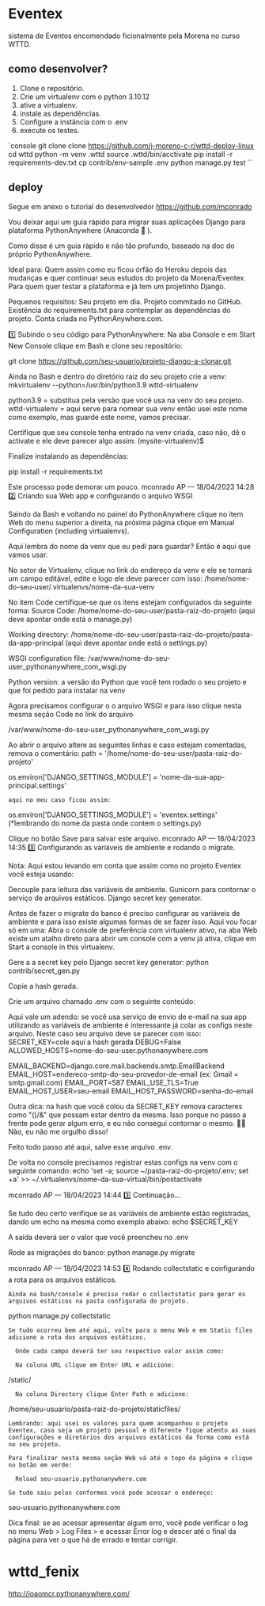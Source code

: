 # Eventex

sistema de Eventos encomendado ficionalmente pela Morena 
no curso WTTD.

## como desenvolver?

1. Clone o repositório.
2. Crie um virtualenv com o python 3.10.12
3. ative a virtualenv.
4. instale as dependências.
5.  Configure a instância com o .env
6. execute os testes.

`console
git clone clone https://github.com/j-moreno-c-r/wttd-deploy-linux
cd wttd
python -m venv .wttd
source .wttd/bin/acctivate
pip install -r requirements-dev.txt
cp contrib/env-sample .env
python manage.py test 
``

## deploy 
Segue em anexo o tutorial do desenvolvedor https://github.com/mconrado

Vou deixar aqui um guia rápido para migrar suas aplicações Django para plataforma PythonAnywhere (Anaconda 🐍 ).

Como disse é um guia rápido e não tão profundo, baseado na doc do próprio PythonAnywhere.

Ideal para:
Quem assim como eu ficou órfão do Heroku depois das mudanças e quer continuar seus estudos do projeto da Morena/Eventex.
Para quem quer testar a plataforma e já tem um projetinho Django.

Pequenos requisitos:
Seu projeto em dia.
Projeto commitado no GitHub.
Existência do requirements.txt para contemplar as dependências do projeto.
Conta criada no PythonAnywhere.com.

1️⃣  Subindo o seu código para PythonAnywhere:
 Na aba Console e em Start New Console clique em Bash e clone seu repositório:
  
git clone https://github.com/seu-usuario/projeto-django-a-clonar.git
 

  Ainda no Bash e dentro do diretório raiz do seu projeto crie a venv:
mkvirtualenv --python=/usr/bin/python3.9 wttd-virtualenv
 
 
python3.9 = substitua pela versão que você usa na venv do seu projeto.
wttd-virtualenv = aqui serve para nomear sua venv então usei este nome como exemplo, mas guarde este nome, vamos precisar.


  Certifique que seu console tenha entrado na venv criada, caso não, dê o activate e ele deve parecer algo assim:
  (mysite-virtualenv)$

  Finalize instalando as dependências:
  
pip install -r requirements.txt

  Este processo pode demorar um pouco. 
mconrado
AP
 — 18/04/2023 14:28
2️⃣  Criando sua Web app e configurando o arquivo WSGI

  Saindo da Bash e voltando no painel do PythonAnywhere clique no item Web do menu superior a direita, na próxima página clique em Manual Configuration (including virtualenvs).

  Aqui lembra do nome da venv que eu pedi para guardar? Então é aqui que vamos usar.

No setor de Virtualenv, clique no link do endereço da venv e ele se tornará um campo editável, edite e logo ele deve parecer com isso:
/home/nome-do-seu-user/.virtualenvs/nome-da-sua-venv


  No item Code certifique-se que os itens estejam configurados da seguinte forma:
Source Code: /home/nome-do-seu-user/pasta-raiz-do-projeto (aqui deve apontar onde está o manage.py)
 
Working directory: /home/nome-do-seu-user/pasta-raiz-do-projeto/pasta-da-app-principal (aqui deve apontar onde está o settings.py)
  
 
  
WSGI configuration file: /var/www/nome-do-seu-user_pythonanywhere_com_wsgi.py
  
 
Python version: a versão do Python que você tem rodado o seu projeto e que foi pedido para instalar na venv

  Agora precisamos configurar o o arquivo WSGI e para isso clique nesta mesma seção Code no link do arquivo 
 
   
/var/www/nome-do-seu-user_pythonanywhere_com_wsgi.py

  Ao abrir o arquivo altere as seguintes linhas e caso estejam comentadas, remova o comentário:
path = '/home/nome-do-seu-user/pasta-raiz-do-projeto'

os.environ['DJANGO_SETTINGS_MODULE'] = 'nome-da-sua-app-principal.settings'

    aqui no meu caso ficou assim:
os.environ['DJANGO_SETTINGS_MODULE'] = 'eventex.settings' (*lembrando do nome da pasta onde contem o settings.py)

  Clique no botão Save para salvar este arquivo. 
mconrado
AP
 — 18/04/2023 14:35
3️⃣  Configurando as variáveis de ambiente e rodando o migrate.

  Nota: Aqui estou levando em conta que assim como no projeto Eventex você esteja usando:
    
Decouple para leitura das variáveis de ambiente.
Gunicorn para contornar o serviço de arquivos estáticos.
Django secret key generator.

  Antes de fazer o migrate do banco é preciso configurar as variáveis de ambiente e para isso existe algumas formas de se fazer isso.
  Aqui vou focar só em uma:
  Abra o console de preferência com virtualenv ativo, na aba Web existe um atalho direto para abrir um console com a venv já ativa, clique em Start a console in this virtualenv.

  Gere a a secret key pelo Django secret key generator:
python contrib/secret_gen.py

  Copie a hash gerada.

  Crie um arquivo chamado .env com o seguinte conteúdo:

  Aqui vale um adendo: se você usa serviço de envio de e-mail na sua app utilizando as variáveis de ambiente é interessante já colar as configs neste arquivo.
  Neste caso seu arquivo deve se parecer com isso:
SECRET_KEY=cole aqui a hash gerada
DEBUG=False
ALLOWED_HOSTS=nome-do-seu-user.pythonanywhere.com

EMAIL_BACKEND=django.core.mail.backends.smtp.EmailBackend
EMAIL_HOST=endereco-smtp-do-seu-provedor-de-email (ex: Gmail = smtp.gmail.com)
EMAIL_PORT=587
EMAIL_USE_TLS=True
EMAIL_HOST_USER=seu-email
EMAIL_HOST_PASSWORD=senha-do-email

  Outra dica: na hash que você colou da SECRET_KEY remova caracteres como "()/&" que possam estar dentro da mesma. 
  Isso porque no passo a frente pode gerar algum erro, e eu não consegui contornar o mesmo.
  🤦‍♂️  Não, eu não me orgulho disso!

  Feito todo passo até aqui, salve esse arquivo .env.

  De volta no console precisamos registrar estas configs na venv com o seguinte comando:
echo 'set -a; source ~/pasta-raiz-do-projeto/.env; set +a' >> ~/.virtualenvs/nome-da-sua-virtual/bin/postactivate
 
mconrado
AP
 — 18/04/2023 14:44
3️⃣ Continuação...

  Se tudo deu certo verifique se as variáveis de ambiente estão registradas, dando um echo na mesma como exemplo abaixo:
echo $SECRET_KEY

  A saída deverá ser o valor que você preencheu no .env


  Rode as migrações do banco:
python manage.py migrate
 
mconrado
AP
 — 18/04/2023 14:53
4️⃣  Rodando collectstatic e configurando a rota para os arquivos estáticos.

    Ainda na bash/console é preciso rodar o collectstatic para gerar os arquivos estáticos na pasta configurada do projeto.
    
python manage.py collectstatic

    Se tudo ocorreu bem até aqui, volte para o menu Web e em Static files adicione a rota dos arquivos estáticos.

      Onde cada campo deverá ter seu respectivo valor assim como:

      Na coluna URL clique em Enter URL e adicione:
      
/static/


      Na coluna Directory clique Enter Path e adicione:
      
/home/seu-usuario/pasta-raiz-do-projeto/staticfiles/


    Lembrando: aqui usei os valores para quem acompanhou o projeto Eventex, caso seja um projeto pessoal e diferente fique atento as suas configurações e diretórios dos arquivos estáticos da forma como está no seu projeto.

    Para finalizar nesta mesma seção Web vá até o topo da página e clique no botão em verde:

      Reload seu-usuario.pythonanywhere.com

    Se tudo saiu pelos conformes você pode acessar o endereço:

    
seu-usuario.pythonanywhere.com



Dica final: se ao acessar apresentar algum erro, você pode verificar o log no menu Web > Log Files > e acessar Error log e descer até o final da página para ver o que há de errado e tentar corrigir. 




# wttd_fenix
http://joaomcr.pythonanywhere.com/

